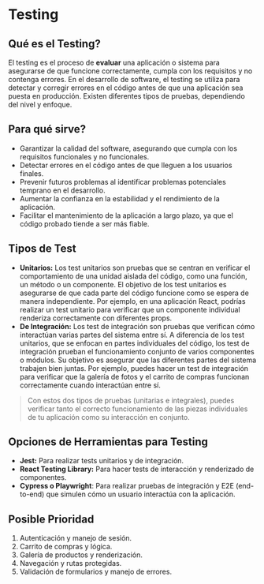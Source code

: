 # Testing

## Qué es el Testing?
El testing es el proceso de **evaluar** una aplicación o sistema para asegurarse de que funcione correctamente, cumpla con los requisitos y no contenga errores. En el desarrollo de software, el testing se utiliza para detectar y corregir errores en el código antes de que una aplicación sea puesta en producción. Existen diferentes tipos de pruebas, dependiendo del nivel y enfoque.

## Para qué sirve?
- Garantizar la calidad del software, asegurando que cumpla con los requisitos funcionales y no funcionales.
- Detectar errores en el código antes de que lleguen a los usuarios finales.
- Prevenir futuros problemas al identificar problemas potenciales temprano en el desarrollo.
- Aumentar la confianza en la estabilidad y el rendimiento de la aplicación.
- Facilitar el mantenimiento de la aplicación a largo plazo, ya que el código probado tiende a ser más fiable.

## Tipos de Test

- **Unitarios:** Los test unitarios son pruebas que se centran en verificar el comportamiento de una unidad aislada del código, como una función, un método o un componente. El objetivo de los test unitarios es asegurarse de que cada parte del código funcione como se espera de manera independiente. Por ejemplo, en una aplicación React, podrías realizar un test unitario para verificar que un componente individual renderiza correctamente con diferentes props.
- **De Integración:** Los test de integración son pruebas que verifican cómo interactúan varias partes del sistema entre sí. A diferencia de los test unitarios, que se enfocan en partes individuales del código, los test de integración prueban el funcionamiento conjunto de varios componentes o módulos. Su objetivo es asegurar que las diferentes partes del sistema trabajen bien juntas. Por ejemplo, puedes hacer un test de integración para verificar que la galería de fotos y el carrito de compras funcionan correctamente cuando interactúan entre sí.

> Con estos dos tipos de pruebas (unitarias e integrales), puedes verificar tanto el correcto funcionamiento de las piezas individuales de tu aplicación como su interacción en conjunto.

## Opciones de Herramientas para Testing
- **Jest:** Para realizar tests unitarios y de integración.
- **React Testing Library:** Para hacer tests de interacción y renderizado de componentes.
- **Cypress o Playwright**: Para realizar pruebas de integración y E2E (end-to-end) que simulen cómo un usuario interactúa con la aplicación.

## Posible Prioridad
1. Autenticación y manejo de sesión.
2. Carrito de compras y lógica.
3. Galería de productos y renderización.
4. Navegación y rutas protegidas.
5. Validación de formularios y manejo de errores.